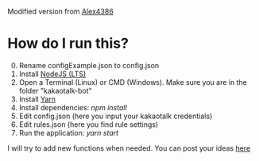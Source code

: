 Modified version from [Alex4386](https://github.com/Alex4386/kakaotalk-openchat-autokick)

# How do I run this?
0. Rename configExample.json to config.json
1. Install [NodeJS (LTS)](https://nodejs.org/en/download/)
2. Open a Terminal (Linux) or CMD (Windows). Make sure you are in the folder "kakaotalk-bot"
3. Install [Yarn](https://classic.yarnpkg.com/lang/en/docs/install)
4. Install dependencies: *npm install*
5. Edit config.json (here you input your kakaotalk credentials)
6. Edit rules.json (here you find rule settings)
7. Run the application: *yarn start*

I will try to add new functions when needed.
You can post your ideas [here](https://github.com/berat-cakir/kakaotalk-bot/issues)
